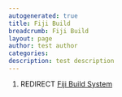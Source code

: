 ```yaml
---
autogenerated: true
title: Fiji Build
breadcrumb: Fiji Build
layout: page
author: test author
categories: 
description: test description
---
```


1.  REDIRECT [Fiji Build System](Fiji_Build_System "wikilink")
